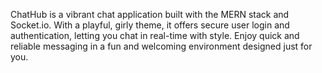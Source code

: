 ChatHub is a vibrant chat application built with the MERN stack and Socket.io. With a playful, girly theme, it offers secure user login and authentication, letting you chat in real-time with style. Enjoy quick and reliable messaging in a fun and welcoming environment designed just for you.
